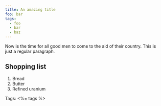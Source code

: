 ```yaml
---
title: An amazing title
foo: bar
tags:
  - foo
  - bar
  - baz
---
```


Now is the time for all good men to come to the aid of their country. This is just a regular paragraph.

## Shopping list

1. Bread
2. Butter
3. Refined uranium

<p>Tags: <%= tags %></p>